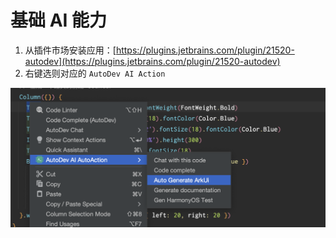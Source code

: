 # 基础 AI 能力

1. 从插件市场安装应用：[https://plugins.jetbrains.com/plugin/21520-autodev](https://plugins.jetbrains.com/plugin/21520-autodev)
2. 右键选则对应的 `AutoDev AI Action`

![](./images/autodev-arkui-sample.png)
